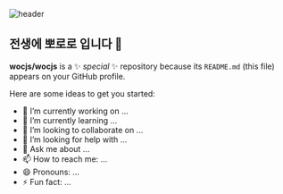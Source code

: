 ![header](https://capsule-render.vercel.app/api?type=waving&color=auto&height=300&section=header&text=선천적%20베짱이&fontSize=90)
## 전생에 뽀로로 입니다 👋

**wocjs/wocjs** is a ✨ _special_ ✨ repository because its `README.md` (this file) appears on your GitHub profile.

Here are some ideas to get you started:

- 🔭 I’m currently working on ...
- 🌱 I’m currently learning ...
- 👯 I’m looking to collaborate on ...
- 🤔 I’m looking for help with ...
- 💬 Ask me about ...
- 📫 How to reach me: ...
- 😄 Pronouns: ...
- ⚡ Fun fact: ...
